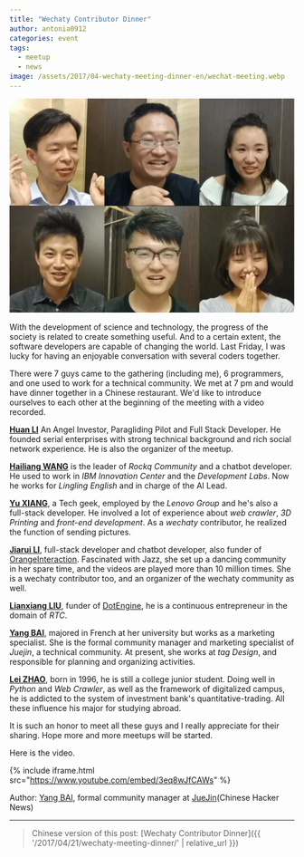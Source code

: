 ```yaml
---
title: "Wechaty Contributor Dinner"
author: antonia0912
categories: event
tags:
  - meetup
  - news
image: /assets/2017/04-wechaty-meeting-dinner-en/wechat-meeting.webp
---
```


![Photo][antonia-video-photo]

With the development of science and technology, the progress of the society is related to create something useful. And to a certain extent, the software developers are capable of changing the world. Last Friday, I was lucky for having an enjoyable conversation with several coders together.

There were 7 guys came to the gathering (including me), 6 programmers, and one used to work for a technical community. We met at 7 pm and would have dinner together in a Chinese restaurant. We'd like to introduce ourselves to each other at the beginning of the meeting with a video recorded.

**[Huan LI](https://github.com/huan)** An Angel Investor, Paragliding Pilot and Full Stack Developer. He founded serial enterprises with strong technical background and rich social network experience. He is also the organizer of the meetup.

**[Hailiang WANG](https://github.com/Samurais)** is the leader of *Rockq Community* and a chatbot developer. He used to work in *IBM Innovation Center* and the *Development Labs*. Now he works for *Lingling English* and in charge of the AI Lead.

**[Yu XIANG](https://github.com/mukaiu)**, a Tech geek, employed by the *Lenovo Group* and he's also a full-stack developer. He involved a lot of experience about *web crawler*, *3D Printing* and *front-end development*. As a *wechaty* contributor, he realized the function of sending pictures.

**[Jiarui LI](https://github.com/lijiarui)**, full-stack developer and chatbot developer, also funder of [OrangeInteraction](http://www.batorange.com/). Fascinated with Jazz, she set up a dancing community in her spare time, and the videos are played more than 10 million times. She is a wechaty contributor too, and an organizer of the wechaty community as well.

**[Lianxiang LIU](https://github.com/notedit)**, funder of [DotEngine](http://dot.cc), he is a continuous entrepreneur in the domain of *RTC*.

**[Yang BAI](https://github.com/antonia0912)**, majored in French at her university but works as a marketing specialist. She is the formal community manager and marketing specialist of *Juejin*, a technical community. At present, she works at *tag Design*, and responsible for planning and organizing activities.

**[Lei ZHAO](https://github.com/Jolly23)**, born in 1996, he is still a college junior student. Doing well in *Python* and *Web Crawler*, as well as the framework of digitalized campus, he is addicted to the system of investment bank's quantitative-trading. All these influence his major for studying abroad.

It is such an honor to meet all these guys and I really appreciate for their sharing. Hope more and more meetups will be started.

Here is the video.

{% include iframe.html src="https://www.youtube.com/embed/3eq8wJfCAWs" %}

[dinner-photo]: /assets/2017/04-wechaty-meeting-dinner-en/wechat-meeting.webp
[antonia-video-photo]: /assets/2017/04-wechaty-meeting-dinner-en/antonia0912-issue-4-seminar.webp

Author: [Yang BAI](https://github.com/antonia0912), formal community manager at [JueJin](https://juejin.im/)(Chinese Hacker News)

---

> Chinese version of this post: [Wechaty Contributor Dinner]({{ '/2017/04/21/wechaty-meeting-dinner/' | relative_url }})

